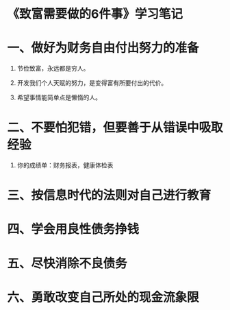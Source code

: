 《致富需要做的6件事》学习笔记
============================

# 一、做好为财务自由付出努力的准备

1. 节俭致富，永远都是穷人。

2. 开发我们个人天赋的努力，是变得富有所要付出的代价。

3. 希望事情能简单点是懒惰的人。

# 二、不要怕犯错，但要善于从错误中吸取经验

1. 你的成绩单：财务报表，健康体检表

# 三、按信息时代的法则对自己进行教育

# 四、学会用良性债务挣钱

# 五、尽快消除不良债务

# 六、勇敢改变自己所处的现金流象限













